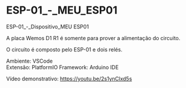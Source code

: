 # ESP-01_-_MEU_ESP01
ESP-01_-_Dispositivo_MEU ESP01 

A placa Wemos D1 R1 é somente para prover a alimentação do circuito. 

O circuito é composto pelo ESP-01 e dois relés.  

Ambiente: VSCode  
Extensão: PlatformIO 
Framework: Arduino IDE

Vídeo demonstrativo: https://youtu.be/2s1ynClxd5s
